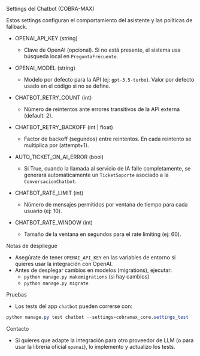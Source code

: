 Settings del Chatbot (COBRA-MAX)

Estos settings configuran el comportamiento del asistente y las políticas de fallback.

- OPENAI_API_KEY (string)
  - Clave de OpenAI (opcional). Si no está presente, el sistema usa búsqueda local en `PreguntaFrecuente`.

- OPENAI_MODEL (string)
  - Modelo por defecto para la API (ej: `gpt-3.5-turbo`). Valor por defecto usado en el código si no se define.

- CHATBOT_RETRY_COUNT (int)
  - Número de reintentos ante errores transitivos de la API externa (default: 2).

- CHATBOT_RETRY_BACKOFF (int | float)
  - Factor de backoff (segundos) entre reintentos. En cada reintento se multiplica por (attempt+1).

- AUTO_TICKET_ON_AI_ERROR (bool)
  - Si True, cuando la llamada al servicio de IA falle completamente, se generará automáticamente un `TicketSoporte` asociado a la `ConversacionChatbot`.

- CHATBOT_RATE_LIMIT (int)
  - Número de mensajes permitidos por ventana de tiempo para cada usuario (ej: 10).

- CHATBOT_RATE_WINDOW (int)
  - Tamaño de la ventana en segundos para el rate limiting (ej: 60).

Notas de despliegue
- Asegúrate de tener `OPENAI_API_KEY` en las variables de entorno si quieres usar la integración con OpenAI.
- Antes de desplegar cambios en modelos (migrations), ejecutar:
  - `python manage.py makemigrations` (si hay cambios)
  - `python manage.py migrate`

Pruebas
- Los tests del app `chatbot` pueden correrse con:

```powershell
python manage.py test chatbot --settings=cobramax_core.settings_test
```

Contacto
- Si quieres que adapte la integración para otro proveedor de LLM (o para usar la librería oficial `openai`), lo implemento y actualizo los tests.
